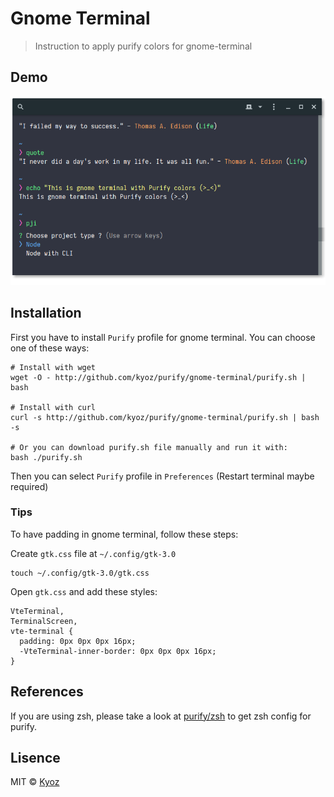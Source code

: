 # Gnome Terminal
> Instruction to apply purify colors for gnome-terminal

## Demo

<p align="center">
  <img src="../demo/gnome-terminal.png" width="900px">
</p>

## Installation

First you have to install `Purify` profile for gnome terminal. You can choose one of these ways:

```
# Install with wget
wget -O - http://github.com/kyoz/purify/gnome-terminal/purify.sh | bash

# Install with curl
curl -s http://github.com/kyoz/purify/gnome-terminal/purify.sh | bash -s

# Or you can download purify.sh file manually and run it with:
bash ./purify.sh
```

Then you can select `Purify` profile in `Preferences` (Restart terminal maybe required)

### Tips

To have padding in gnome terminal, follow these steps:

Create `gtk.css` file at `~/.config/gtk-3.0`

```
touch ~/.config/gtk-3.0/gtk.css
```

Open `gtk.css` and add these styles:
```
VteTerminal,
TerminalScreen,
vte-terminal {
  padding: 0px 0px 0px 16px;
  -VteTerminal-inner-border: 0px 0px 0px 16px;
}
```

## References

If you are using zsh, please take a look at [purify/zsh](https://github.com/kyoz/purify/tree/master/zsh) to get zsh config for purify.

## Lisence
MIT © [Kyoz](mailto:banminkyoz@gmail.com)
